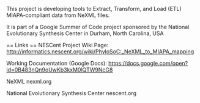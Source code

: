 This project is developing tools to Extract, Transform, and Load (ETL) MIAPA-compliant data from NeXML files.

It is part of a Google Summer of Code project sponsored by the National Evolutionary Synthesis Center in Durham, North Carolina, USA

== Links ==
NESCent Project Wiki Page:
http://informatics.nescent.org/wiki/PhyloSoC:_NeXML_to_MIAPA_mapping

Working Documentation (Google Docs):
https://docs.google.com/open?id=0B483nQn9oUwKb3kxM0lQTW9NcG8

NeXML
nexml.org

National Evolutionary Synthesis Center
nescent.org


